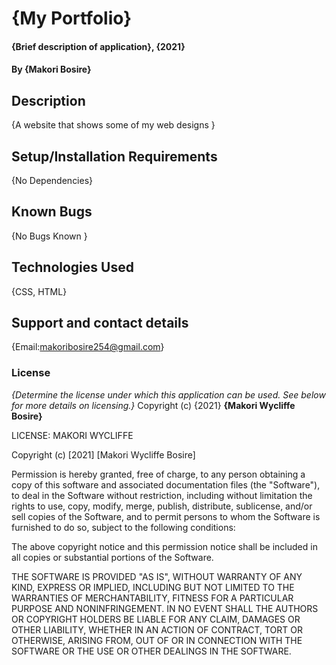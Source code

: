 # {My Portfolio}
#### {Brief description of application}, {2021}
#### By **{Makori Bosire}**
## Description
{A website that shows some of my web designs }
## Setup/Installation Requirements

{No Dependencies}
## Known Bugs
{No Bugs Known }
## Technologies Used
{CSS, HTML}
## Support and contact details
{Email:makoribosire254@gmail.com}
### License
*{Determine the license under which this application can be used.  See below for more details on licensing.}*
Copyright (c) {2021} **{Makori Wycliffe Bosire}**

LICENSE: MAKORI WYCLIFFE

Copyright (c) [2021] [Makori Wycliffe Bosire]

Permission is hereby granted, free of charge, to any person obtaining a copy
of this software and associated documentation files (the "Software"), to deal
in the Software without restriction, including without limitation the rights
to use, copy, modify, merge, publish, distribute, sublicense, and/or sell
copies of the Software, and to permit persons to whom the Software is
furnished to do so, subject to the following conditions:

The above copyright notice and this permission notice shall be included in all
copies or substantial portions of the Software.

THE SOFTWARE IS PROVIDED "AS IS", WITHOUT WARRANTY OF ANY KIND, EXPRESS OR
IMPLIED, INCLUDING BUT NOT LIMITED TO THE WARRANTIES OF MERCHANTABILITY,
FITNESS FOR A PARTICULAR PURPOSE AND NONINFRINGEMENT. IN NO EVENT SHALL THE
AUTHORS OR COPYRIGHT HOLDERS BE LIABLE FOR ANY CLAIM, DAMAGES OR OTHER
LIABILITY, WHETHER IN AN ACTION OF CONTRACT, TORT OR OTHERWISE, ARISING FROM,
OUT OF OR IN CONNECTION WITH THE SOFTWARE OR THE USE OR OTHER DEALINGS IN THE
SOFTWARE.
